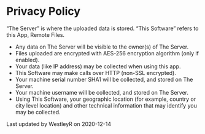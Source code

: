 # Privacy Policy

“The Server” is where the uploaded data is stored.
“This Software” refers to this App, Remote Files.

 - Any data on The Server will be visible to the owner(s) of The Server.
 - Files uploaded are encrypted with AES-256 encryption algorithm (only if enabled).
 - Your data (like IP address) may be collected when using this app.
 - This Software may make calls over HTTP (non-SSL encrypted).
 - Your machine serial number SHA1 will be collected, and stored on The Server.
 - Your machine username will be collected, and stored on The Server.
 - Using This Software, your geographic location (for example, country or city level location) and other technical information that may identify you may be collected.

Last updated by WestleyR on 2020-12-14

